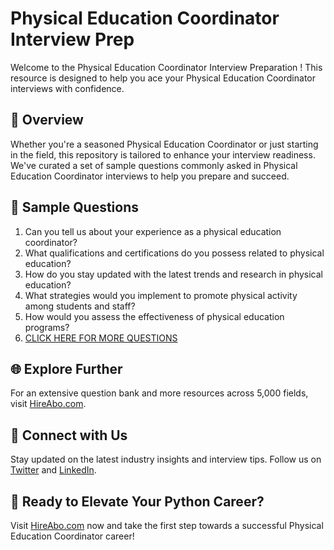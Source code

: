# Physical Education Coordinator Interview Prep

Welcome to the Physical Education Coordinator Interview Preparation ! This resource is designed to help you ace your Physical Education Coordinator interviews with confidence.

## 🚀 Overview

Whether you're a seasoned Physical Education Coordinator or just starting in the field, this repository is tailored to enhance your interview readiness. We've curated a set of sample questions commonly asked in Physical Education Coordinator interviews to help you prepare and succeed.

## 📝 Sample Questions

1. Can you tell us about your experience as a physical education coordinator?
2. What qualifications and certifications do you possess related to physical education?
3. How do you stay updated with the latest trends and research in physical education?
4. What strategies would you implement to promote physical activity among students and staff?
5. How would you assess the effectiveness of physical education programs?
6. [CLICK HERE FOR MORE QUESTIONS](https://hireabo.com/job/15_4_3/Physical%20Education%20Coordinator)

## 🌐 Explore Further

For an extensive question bank and more resources across 5,000 fields, visit [HireAbo.com](https://www.hireabo.com).

## 📱 Connect with Us

Stay updated on the latest industry insights and interview tips. Follow us on [Twitter](https://twitter.com/hireabo) and [LinkedIn](https://www.linkedin.com/in/hire-abo-3609972a8/).

## 🚀 Ready to Elevate Your Python Career?

Visit [HireAbo.com](https://www.hireabo.com) now and take the first step towards a successful Physical Education Coordinator career!
